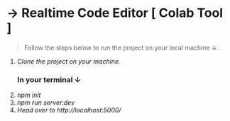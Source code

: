 # → Realtime Code Editor [ Colab Tool ]

> Follow the steps below to run the project on your local machine ↓.
1. _Clone the project on your machine._
   ### In your terminal ↓ 
2. _npm init_
3. _npm run server:dev_
4. _Head over to http://localhost:5000/_

